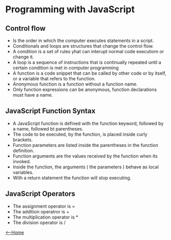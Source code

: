 # Programming with JavaScript

## Control flow
- Is the order in which the computer executes statements in a script.
- Conditionals and loops are structures that change the control flow.
- A condition is a set of rules yhat can interupt normal code executiom or change it.
- A loop is a sequence of instructions that is continually repeated until a certain condition is met in computer programming
- A function is a code snippet that can be called by other code or by itself, or a variable that refers to the function.
- Anonymous function is a function without a function name.
- Only function expressions can be anonymous, function declarations must have a name.

## JavaScript Function Syntax
- A JavaScript function is defined with the function keyword, followed by a name, followed bt parentheses.
- The code to be executed, by the function, is placed inside curly brackets.
- Function parameters are listed inside the parentheses in the function definition.
- Function arguments are the values received by the function when its invoked.
- Inside the function, the arguments ( the parameters ) behave as local variables.
- With a return statement the function will stop executing.

## JavaScript Operators
- The assignment operator is =
- The addition operatror is +
- The multiplication operator is *
- The division operator is /

[<--Home](https://mnlatter.github.io/reading-notes)
